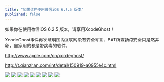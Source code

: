 ```yaml
---
title: "如果你在使用微信iOS 6.2.5 版本"
published: false
---
```

如果你在使用微信iOS 6.2.5 版本，请享用XcodeGhost！

XcodeGhost事件再次证明国内互联网没有安全可言，BAT所宣扬的安全只是然并卵，自家用的都是带病毒的软件。

http://www.apple.com/cn/xcodeghost/

http://t.qianzhan.com/int/detail/150919-a0955e4c.html

![](./1.jpg)
![](./2.jpg)
![](./3.jpg)
![](./4.jpg)
![](./5.jpg)
![](./6.jpg)
![](./7.jpg)
![](./8.jpg)
![](./9.jpg)
